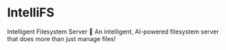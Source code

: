 # IntelliFS
Intelligent Filesystem Server 🚀  An intelligent, AI-powered filesystem server that does more than just manage files!
